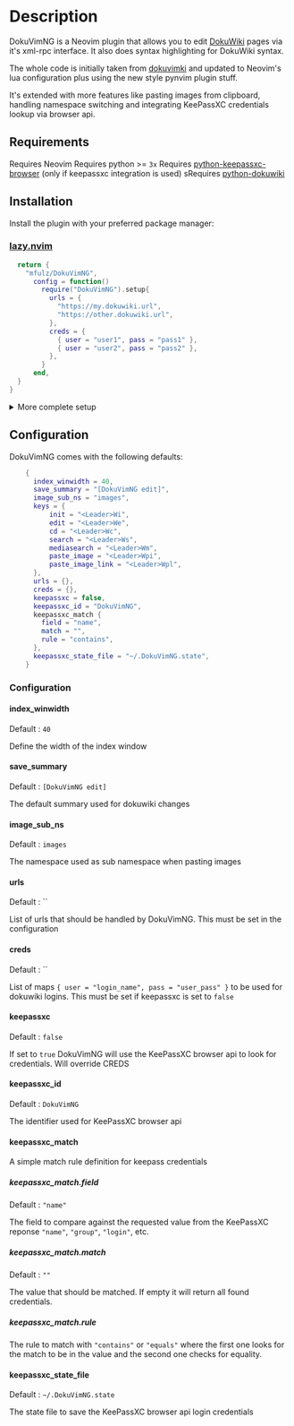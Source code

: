 # Description

DokuVimNG is a Neovim plugin that allows you to edit [DokuWiki](https://dokuwiki.org) pages via it's xml-rpc interface. It also does syntax highlighting for DokuWiki syntax.

The whole code is initially taken from [dokuvimki](https://github.com/kynan/dokuvimki) and updated to Neovim's lua configuration plus using the new style pynvim plugin stuff.

It's extended with more features like pasting images from clipboard, handling namespace switching and integrating KeePassXC credentials lookup via browser api.

## Requirements

Requires Neovim
Requires python >= `3x`
Requires [python-keepassxc-browser](https://github.com/hrehfeld/python-keepassxc-browser) (only if keepassxc integration is used)
sRequires [python-dokuwiki](https://github.com/fmenabe/python-dokuwiki)

## Installation

Install the plugin with your preferred package manager:

### [lazy.nvim](https://github.com/folke/lazy.nvim)

```lua
  return {
    "mfulz/DokuVimNG",
      config = function()
        require("DokuVimNG").setup{
          urls = {
            "https://my.dokuwiki.url",
            "https://other.dokuwiki.url",
          },
          creds = {
            { user = "user1", pass = "pass1" },
            { user = "user2", pass = "pass2" },
          },
        }
      end,
  }
}
```

<details>
<summary>More complete setup</summary>

```lua
  return {
    "mfulz/DokuVimNG",
      config = function()
        require("DokuVimNG").setup{
          urls = {
            "https://my.dokuwiki.url",
          },
          keepassxc = true,
          keepassxc_match {
            field = "name",
            match = "dokuwiki",
            rule = "contains",
          },
        }
      end,
  }
```

</details>

## Configuration

DokuVimNG comes with the following defaults:

```lua
    {
      index_winwidth = 40,
      save_summary = "[DokuVimNG edit]",
      image_sub_ns = "images",
      keys = {
          init = "<Leader>Wi",
          edit = "<Leader>We",
          cd = "<Leader>Wc",
          search = "<Leader>Ws",
          mediasearch = "<Leader>Wm",
          paste_image = "<Leader>Wpi",
          paste_image_link = "<Leader>Wpl",
      },
      urls = {},
      creds = {},
      keepassxc = false,
      keepassxc_id = "DokuVimNG",
      keepassxc_match {
        field = "name",
        match = "",
        rule = "contains",
      },
      keepassxc_state_file = "~/.DokuVimNG.state",
    }
```

### Configuration

#### index_winwidth

Default : `40`

Define the width of the index window

#### save_summary

Default : `[DokuVimNG edit]`

The default summary used for dokuwiki changes

#### image_sub_ns

Default : `images`

The namespace used as sub namespace when pasting images

#### urls

Default : ``

List of urls that should be handled by DokuVimNG. This must be set in the
configuration

#### creds

Default : ``

List of maps `{ user = "login_name", pass = "user_pass" }` to be used for
dokuwiki logins.
This must be set if keepassxc is set to `false`

#### keepassxc

Default : `false`

If set to `true` DokuVimNG will use the KeePassXC browser api to look for
credentials. Will override CREDS

#### keepassxc_id

Default : `DokuVimNG`

The identifier used for KeePassXC browser api

#### keepassxc_match

A simple match rule definition for keepass credentials

##### keepassxc_match.field

Default : `"name"`

The field to compare against the requested value from the KeePassXC reponse
`"name"`, `"group"`, `"login"`, etc.

##### keepassxc_match.match

Default : `""`

The value that should be matched. If empty it will return all found
credentials.

##### keepassxc_match.rule

The rule to match with `"contains"` or `"equals"` where the first one looks
for the match to be in the value and the second one checks for equality.

#### keepassxc_state_file

Default : `~/.DokuVimNG.state`

The state file to save the KeePassXC browser api login credentials
